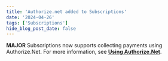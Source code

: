 ```yaml
---
title: 'Authorize.net added to Subscriptions'
date: '2024-04-26'
tags: ['Subscriptions']
hide_blog_post_date: false
---
```

**MAJOR** Subscriptions now supports collecting payments using Authorize.Net. For more information, see **[Using Authorize.Net](/docs/api/subscriptions/invoices#payments)**.
